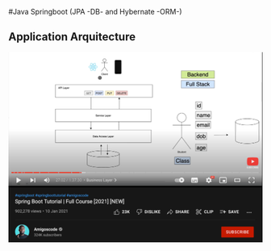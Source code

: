 #Java Springboot (JPA -DB- and Hybernate -ORM-)

## Application Arquitecture
<img src='img/architecture.png'></img>
